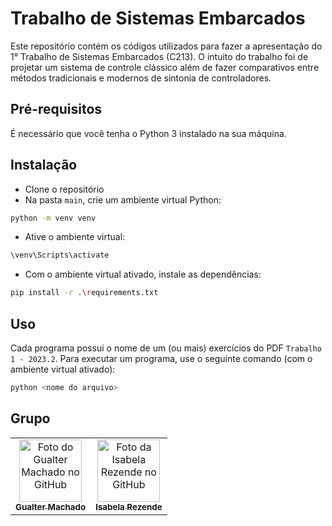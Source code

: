 # Trabalho de Sistemas Embarcados

Este repositório contém os códigos utilizados para fazer a apresentação do 1° Trabalho de Sistemas Embarcados (C213). O intuito do trabalho foi de projetar um sistema de controle clássico além de fazer comparativos entre métodos tradicionais e modernos de sintonia de controladores.

## Pré-requisitos

É necessário que você tenha o Python 3 instalado na sua máquina.

## Instalação

* Clone o repositório
* Na pasta `main`, crie um ambiente virtual Python:
```bash
python -m venv venv
```
* Ative o ambiente virtual:
```bash
\venv\Scripts\activate
```
* Com o ambiente virtual ativado, instale as dependências:
```bash
pip install -r .\requirements.txt
```

## Uso
Cada programa possui o nome de um (ou mais) exercícios do PDF `Trabalho 1 - 2023.2`. Para executar um programa, use o seguinte comando (com o ambiente virtual ativado):
```bash
python <nome do arquivo>
```

## Grupo
<table>
  <tr>
    <td align="center">
      <a href="https://github.com/GualterMM">
        <img src="https://avatars.githubusercontent.com/u/35864822?v=4" width="100px;" alt="Foto do Gualter Machado no GitHub"/><br>
        <sub>
          <b>Gualter Machado</b>
        </sub>
      </a>
    </td>
    <td align="center">
      <a href="https://github.com/IsabelaRezendeB">
        <img src="https://avatars.githubusercontent.com/u/49520751?v=4" width="100px;" alt="Foto da Isabela Rezende no GitHub"/><br>
        <sub>
          <b>Isabela Rezende</b>
        </sub>
      </a>
  </tr>
</table>